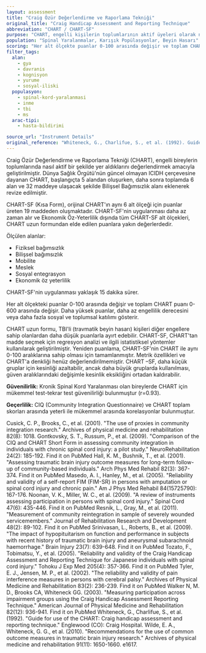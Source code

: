 ```yaml
---
layout: assessment
title: "Craig Özür Değerlendirme ve Raporlama Tekniği"
original_title: "Craig Handicap Assessment and Reporting Technique"
abbreviation: "CHART / CHART-SF"
purpose: "CHART, engelli kişilerin toplumlarının aktif üyeleri olarak nasıl işlev gördüklerini değerlendirmek için tasarlanmıştır. CHART-SF, tam sürümün aynı 6 alt ölçeği için puanlar üreten 19 maddeden oluşur."
population: "Spinal Yaralanmalar, Karışık Popülasyonlar, Beyin Hasarı"
scoring: "Her alt ölçekte puanlar 0-100 arasında değişir ve toplam CHART puanı 0-600 arasında değişir. Daha yüksek puanlar, daha az engellilik derecesini veya daha fazla sosyal ve toplumsal katılım derecesini gösterir."
filter_tags:
  alan:
    - gya
    - davranis
    - kognisyon
    - yurume
    - sosyal-iliski
  populasyon:
    - spinal-kord-yaralanmasi
    - inme
    - tbi
    - ms
  arac-tipi:
    - hasta-bildirimi

source_url: "Instrument Details"
original_reference: "Whiteneck, G., Charlifue, S., et al. (1992). Guide for use of the CHART: Craig handicap assessment and reporting technique. Englewood (CO): Craig Hospital."
---
```





Craig Özür Değerlendirme ve Raporlama Tekniği (CHART), engelli bireylerin toplumlarında nasıl aktif bir şekilde yer aldıklarını değerlendirmek amacıyla geliştirilmiştir. Dünya Sağlık Örgütü'nün güncel olmayan ICIDH çerçevesine dayanan CHART, başlangıçta 5 alandan oluşurken, daha sonra toplamda 6 alan ve 32 maddeye ulaşacak şekilde Bilişsel Bağımsızlık alanı eklenerek revize edilmiştir.

CHART-SF (Kısa Form), orijinal CHART'ın aynı 6 alt ölçeği için puanlar üreten 19 maddeden oluşmaktadır. CHART-SF'nin uygulanması daha az zaman alır ve Ekonomik Öz-Yeterlilik dışında tüm CHART-SF alt ölçekleri, CHART uzun formundan elde edilen puanlara yakın değerlerdedir.

Ölçülen alanlar:
*   Fiziksel bağımsızlık
*   Bilişsel bağımsızlık
*   Mobilite
*   Meslek
*   Sosyal entegrasyon
*   Ekonomik öz yeterlilik


CHART-SF'nin uygulanması yaklaşık 15 dakika sürer.


Her alt ölçekteki puanlar 0-100 arasında değişir ve toplam CHART puanı 0-600 arasında değişir. Daha yüksek puanlar, daha az engellilik derecesini veya daha fazla sosyal ve toplumsal katılımı gösterir.


CHART uzun formu, TBI'li (travmatik beyin hasarı) kişileri diğer engellere sahip olanlardan daha düşük puanlarla ayırt edebilir. CHART-SF, CHART'tan madde seçmek için regresyon analizi ve ilgili istatistiksel yöntemler kullanılarak geliştirilmiştir. Yeniden puanlama, CHART-SF'nin CHART ile aynı 0-100 aralıklarına sahip olması için tamamlanmıştır. Metrik özellikleri ve CHART'a denkliği henüz değerlendirilmemiştir. CHART –SF, daha küçük gruplar için kesinliği azaltabilir, ancak daha büyük gruplarda kullanılması, güven aralıklarındaki değişimle kesinlik eksikliğini ortadan kaldırabilir.


**Güvenilirlik:** Kronik Spinal Kord Yaralanması olan bireylerde CHART için mükemmel test-tekrar test güvenilirliği bulunmuştur (r=0.93).

**Geçerlilik:** CIQ (Community Integration Questionnaire) ve CHART toplam skorları arasında yeterli ile mükemmel arasında korelasyonlar bulunmuştur.


Cusick, C. P., Brooks, C., et al. (2001). "The use of proxies in community integration research." Archives of physical medicine and rehabilitation 82(8): 1018.
Gontkovsky, S. T., Russum, P., et al. (2009). "Comparison of the CIQ and CHART Short Form in assessing community integration in individuals with chronic spinal cord injury: a pilot study." NeuroRehabilitation 24(2): 185-192.
Find it on PubMed
Hall, K. M., Bushnik, T., et al. (2001). "Assessing traumatic brain injury outcome measures for long-term follow-up of community-based individuals." Arch Phys Med Rehabil 82(3): 367-374.
Find it on PubMed
Masedo, A. I., Hanley, M., et al. (2005). "Reliability and validity of a self-report FIM (FIM-SR) in persons with amputation or spinal cord injury and chronic pain." Am J Phys Med Rehabil 84(15725790): 167-176.
Noonan, V. K., Miller, W. C., et al. (2009). "A review of instruments assessing participation in persons with spinal cord injury." Spinal Cord 47(6): 435-446.
Find it on PubMed
Resnik, L., Gray, M., et al. (2011). "Measurement of community reintegration in sample of severely wounded servicemembers." Journal of Rehabilitation Research and Development 48(2): 89-102.
Find it on PubMed
Srinivasan, L., Roberts, B., et al. (2009). "The impact of hypopituitarism on function and performance in subjects with recent history of traumatic brain injury and aneurysmal subarachnoid haemorrhage." Brain Injury 23(7): 639-648.
Find it on PubMed
Tozato, F., Tobimatsu, Y., et al. (2005). "Reliability and validity of the Craig Handicap Assessment and Reporting Technique for Japanese individuals with spinal cord injury." Tohoku J Exp Med 205(4): 357-366.
Find it on PubMed
Tyler, E. J., Jensen, M. P., et al. (2002). "The reliability and validity of pain interference measures in persons with cerebral palsy." Archives of Physical Medicine and Rehabilitation 83(2): 236-239.
Find it on PubMed
Walker N, M. D., Brooks CA, Whiteneck GG. (2003). "Measuring participation across impairment groups using the Craig Handicap Assessment Reporting Technique." American Journal of Physical Medicine and Rehabilitation 82(12): 936-941.
Find it on PubMed
Whiteneck, G., Charlifue, S., et al. (1992). "Guide for use of the CHART: Craig handicap assessment and reporting technique." Englewood (CO): Craig Hospital.
Wilde, E. A., Whiteneck, G. G., et al. (2010). "Recommendations for the use of common outcome measures in traumatic brain injury research." Archives of physical medicine and rehabilitation 91(11): 1650-1660. e1617.

```